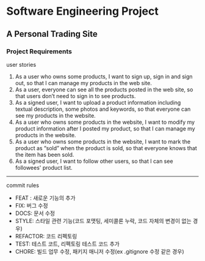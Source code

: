 # Software Engineering Project

## A Personal Trading Site

### Project Requirements
user stories

1. As a user who owns some products, I want to sign up, sign in and sign out, so that I can manage my products in the web site.
2. As a user, everyone can see all the products posted in the web site, so that users don’t need to sign in to see products.
3. As a signed user, I want to upload a product information including textual description, some photos and keywords, so that everyone can see my products in the website.
4. As a user who owns some products in the website, I want to modify my product information after I posted my product, so that I can manage my products in the website.
5. As a user who owns some products in the website, I want to mark the product as “sold” when the product is sold, so that everyone knows that the item has been sold.
6. As a signed user, I want to follow other users, so that I can see followees' product list.

---
commit rules
- FEAT : 새로운 기능의 추가
- FIX: 버그 수정
- DOCS: 문서 수정
- STYLE: 스타일 관련 기능(코드 포맷팅, 세미콜론 누락, 코드 자체의 변경이 없는 경우)
- REFACTOR: 코드 리펙토링
- TEST: 테스트 코트, 리펙토링 테스트 코드 추가
- CHORE: 빌드 업무 수정, 패키지 매니저 수정(ex .gitignore 수정 같은 경우)
